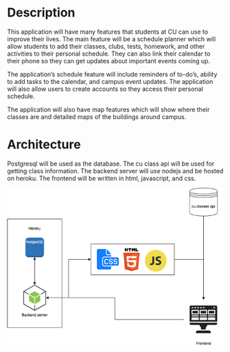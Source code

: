 # Description
This application will have many features that students at CU can use to improve their lives. The main feature will be a schedule planner which will allow students to add their classes, clubs, tests, homework, and other activities to their personal schedule. They can also link their calendar to their phone so they can get updates about important events coming up. 

The application’s schedule feature will include reminders of to-do’s, ability to add tasks to the calendar, and campus event updates. The application will also allow users to create accounts so they access their personal schedule.

The application will also have map features which will show where their classes are and detailed maps of the buildings around campus.


# Architecture
Postgresql will be used as the database. The cu class api will be used for getting class information. The backend server will use nodejs and be hosted on heroku. The frontend will be written in html, javascript, and css.

![Architecture Diagram](./assets/architecture.png)
